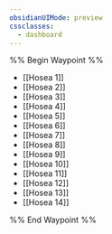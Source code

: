 ```yaml
---
obsidianUIMode: preview
cssclasses:
  - dashboard
---
```

%% Begin Waypoint %%
- [[Hosea 1]]
- [[Hosea 2]]
- [[Hosea 3]]
- [[Hosea 4]]
- [[Hosea 5]]
- [[Hosea 6]]
- [[Hosea 7]]
- [[Hosea 8]]
- [[Hosea 9]]
- [[Hosea 10]]
- [[Hosea 11]]
- [[Hosea 12]]
- [[Hosea 13]]
- [[Hosea 14]]

%% End Waypoint %%